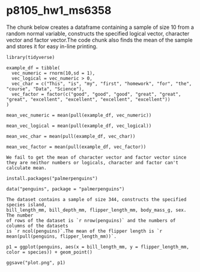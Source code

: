 # p8105_hw1_ms6358
The chunk below creates a dataframe containing a sample of size 10 from a 
random normal variable, constructs the specified logical vector, character
vector and factor vector.The code chunk also finds the mean of the sample and
stores it for easy in-line printing.

```{r}
library(tidyverse)

example_df = tibble(
  vec_numeric = rnorm(10,sd = 1),
  vec_logical = vec_numeric > 0,
  vec_char = c("This", "is", "my", "first", "homework", "for", "the", "course", "Data", "Science"),
  vec_factor = factor(c("good", "good", "good", "great", "great", "great", "excellent", "excellent", "excellent", "excellent"))
)

mean_vec_numeric = mean(pull(example_df, vec_numeric))

mean_vec_logical = mean(pull(example_df, vec_logical))
 
mean_vec_char = mean(pull(example_df, vec_char))

mean_vec_factor = mean(pull(example_df, vec_factor))

We fail to get the mean of character vector and factor vector since they are neithor numbers or logicals, character and factor can't calculate mean.
```
```{r}
install.packages("palmerpenguins")

data("penguins", package = "palmerpenguins")

The dataset contains a sample of size 344, constructs the specified species island,
bill_length_mm, bill_depth_mm, flipper_length_mm, body_mass_g, sex. The number
of rows of the dataset is `r nrow(penguins)` and the numbers of columns of the datasets
is `r ncol(penguins)`.The mean of the flipper length is `r mean(pull(penguins, flipper_length_mm))`.

p1 = ggplot(penguins, aes(x = bill_length_mm, y = flipper_length_mm, color = species)) + geom_point()

ggsave("plot.png", p1)

```
